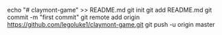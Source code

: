 echo "# claymont-game" >> README.md
git init
git add README.md
git commit -m "first commit"
git remote add origin https://github.com/legoluke1/claymont-game.git
git push -u origin master
